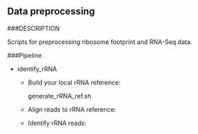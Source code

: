 Data preprocessing
----------

###DESCRIPTION

Scripts for preprocessing ribosome footprint and RNA-Seq data.

###Pipeline

* identify_rRNA
  * Build your local rRNA reference:

	generate_rRNA_ref.sh <STAR excutable>

  * Align reads to rRNA reference:
  * Identify rRNA reads:


